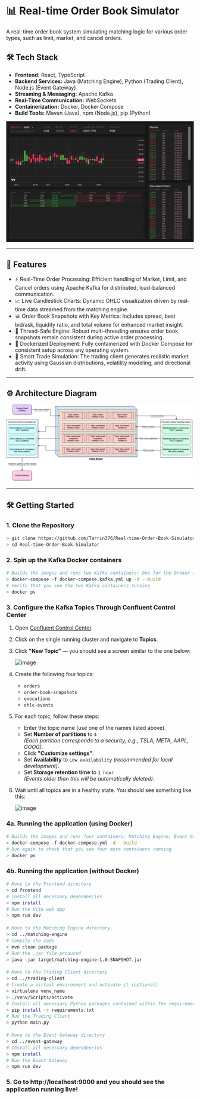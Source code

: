 ﻿# 📊 Real-time Order Book Simulator

A real-time order book system simulating matching logic for various order types, such as limit, market, and cancel orders.

## 🛠 Tech Stack

- **Frontend:** React, TypeScript
- **Backend Services:** Java (Matching Engine), Python (Trading Client), Node.js (Event Gateway)
- **Streaming & Messaging:** Apache Kafka
- **Real-Time Communication:** WebSockets
- **Containerization:** Docker, Docker Compose
- **Build Tools:** Maven (Java), npm (Node.js), pip (Python)

![alt text](order-book-screenshot.png)

---

## 🚀 Features

- ⚡ Real-Time Order Processing: Efficient handling of Market, Limit, and Cancel orders using Apache Kafka for distributed, load-balanced communication.
- 📈 Live Candlestick Charts: Dynamic OHLC visualization driven by real-time data streamed from the matching engine.
- 📊 Order Book Snapshots with Key Metrics: Includes spread, best bid/ask, liquidity ratio, and total volume for enhanced market insight.
- 🧵 Thread-Safe Engine: Robust multi-threading ensures order book snapshots remain consistent during active order processing.
- 🐳 Dockerized Deployment: Fully containerized with Docker Compose for consistent setup across any operating system.
- 🤖 Smart Trade Simulation: The trading client generates realistic market activity using Gaussian distributions, volatility modeling, and directional drift.

---

## ⚙️ Architecture Diagram

![alt text](architecture-diagram.png)

---

## 🛠️ Getting Started

### 1. Clone the Repository
```bash
> git clone https://github.com/Tarrin376/Real-time-Order-Book-Simulator.git
> cd Real-time-Order-Book-Simulator
```

### 2. Spin up the Kafka Docker containers
```bash
# Builds the images and runs two Kafka containers: One for the broker and the other one for the Control Center for insight into data flow
> docker-compose -f docker-compose.kafka.yml up -d --build
# Verify that you see the two Kafka containers running
> docker ps
```

### 3. Configure the Kafka Topics Through Confluent Control Center

1. Open [Confluent Control Center](http://localhost:9021).
2. Click on the single running cluster and navigate to **Topics**.
3. Click **"New Topic"** — you should see a screen similar to the one below:

   ![image](https://github.com/user-attachments/assets/306b45ce-881e-4245-bf30-111013421ec5)

4. Create the following four topics:
   - `orders`
   - `order-book-snapshots`
   - `executions`
   - `ohlc-events`

5. For each topic, follow these steps:
   - Enter the topic name (use one of the names listed above).
   - Set **Number of partitions** to `4`  
     *(Each partition corresponds to a security, e.g., TSLA, META, AAPL, GOOG).*
   - Click **"Customize settings"**.
   - Set **Availability** to `Low availability` *(recommended for local development)*.
   - Set **Storage retention time** to `1 hour`  
     *(Events older than this will be automatically deleted).*

6. Wait until all topics are in a healthy state. You should see something like this:

   ![image](https://github.com/user-attachments/assets/ba277a59-6a09-42c3-9187-c9d0616bb843)

### 4a. Running the application (using Docker)
```bash
# Builds the images and runs four containers: Matching Engine, Event Gateway, Trading Client, and Frontend
> docker-compose -f docker-compose.yml -d --build
# Run again to check that you see four more containers running
> docker ps
```

### 4b. Running the application (without Docker)
```bash
# Move to the Frontend directory
> cd frontend
# Install all necessary dependencies
> npm install
# Run the Vite web app
> npm run dev

# Move to the Matching Engine directory
> cd ../matching-engine
# Compile the code
> mvn clean package
# Run the .jar file produced
> java -jar target/matching-engine-1.0-SNAPSHOT.jar

# Move to the Trading Client directory
> cd ../trading-client
# Create a virtual environment and activate it (optional)
> virtualenv venv_name
> ./venv/Scripts/activate
# Install all necessary Python packages contained within the requirements.txt file
> pip install -r requirements.txt
# Run the Trading Client
> python main.py

# Move to the Event Gateway directory
> cd ../event-gateway
# Install all necessary dependencies
> npm install
# Run the Event Gateway
> npm run dev
```

### 5. Go to http://localhost:9000 and you should see the application running live!
